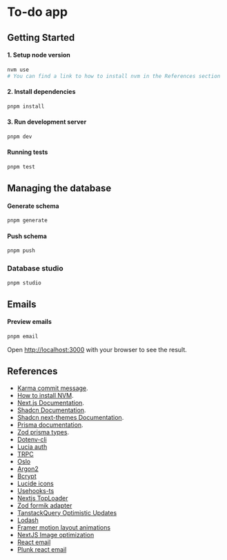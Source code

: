 # To-do app

## Getting Started

#### 1. Setup node version

```bash
nvm use
# You can find a link to how to install nvm in the References section
```

#### 2. Install dependencies

```bash
pnpm install
```

#### 3. Run development server

```bash
pnpm dev
```

#### Running tests

```bash
pnpm test
```

## Managing the database

#### Generate schema

```bash
pnpm generate
```

#### Push schema

```bash
pnpm push
```

### Database studio

```bash
pnpm studio
```

## Emails

#### Preview emails

```bash
pnpm email
```

Open [http://localhost:3000](http://localhost:3000) with your browser to see the result.

## References

-   [Karma commit message](https://karma-runner.github.io/6.4/dev/git-commit-msg.html).
-   [How to install NVM](https://www.freecodecamp.org/news/node-version-manager-nvm-install-guide).
-   [Next.js Documentation](https://nextjs.org/docs).
-   [Shadcn Documentation](https://ui.shadcn.com/docs).
-   [Shadcn next-themes Documentation](https://ui.shadcn.com/docs/dark-mode/next).
-   [Prisma documentation](https://www.prisma.io/docs/getting-started/setup-prisma/start-from-scratch/relational-databases-typescript-postgresql).
-   [Zod prisma types](https://www.npmjs.com/package/zod-prisma-types#zod-prisma-types-).
-   [Dotenv-cli](https://www.npmjs.com/package/dotenv-cli)
-   [Lucia auth](https://lucia-auth.com/)
-   [TRPC](https://trpc.io/docs/client/nextjs/setup)
-   [Oslo](https://oslo.js.org/)
-   [Argon2](https://www.npmjs.com/package/@node-rs/argon2)
-   [Bcrypt](https://www.npmjs.com/package/@node-rs/bcrypt)
-   [Lucide icons](https://lucide.dev/guide/packages/lucide-react)
-   [Usehooks-ts](https://usehooks-ts.com/introduction)
-   [Nextjs TopLoader](https://www.npmjs.com/package/nextjs-toploader)
-   [Zod formik adapter](https://www.npmjs.com/package/zod-formik-adapter)
-   [TanstackQuery Optimistic Updates](https://tanstack.com/query/v4/docs/framework/react/guides/optimistic-updates)
-   [Lodash](https://lodash.com/)
-   [Framer motion layout animations](https://www.framer.com/motion/layout-animations/)
-   [NextJS Image optimization](https://nextjs.org/docs/messages/install-sharp)
-   [React email](https://react.email/)
-   [Plunk react email](https://docs.useplunk.com/guides/react-email)
